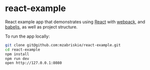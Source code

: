 # react-example

React example app that demonstrates using [React] with [webpack], and [babeljs], as well as project structure.

To run the app locally:

```bash
git clone git@github.com:mzabriskie/react-example.git
cd react-example
npm install
npm run dev
open http://127.0.0.1:8080
```

[React]: http://facebook.github.io/react/
[webpack]: http://webpack.github.io/
[babeljs]: https://babeljs.io/
